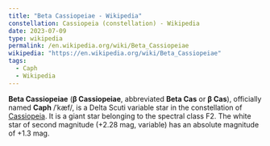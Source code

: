 ```yaml
---
title: "Beta Cassiopeiae - Wikipedia"
constellation: Cassiopeia (constellation) - Wikipedia
date: 2023-07-09
type: wikipedia
permalink: /en.wikipedia.org/wiki/Beta_Cassiopeiae
wikipedia: "https://en.wikipedia.org/wiki/Beta_Cassiopeiae"
tags:
  - Caph
  - Wikipedia
---
```

**Beta Cassiopeiae** (**β Cassiopeiae**, abbreviated **Beta Cas** or **β Cas**), officially named **Caph** /ˈkæf/, is a Delta Scuti variable star in the constellation of [Cassiopeia](/en.wikipedia.org/wiki/Cassiopeia_(constellation)). It is a giant star belonging to the spectral class F2. The white star of second magnitude (+2.28 mag, variable) has an absolute magnitude of +1.3 mag.